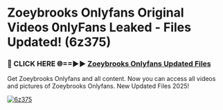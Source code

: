 # Zoeybrooks Onlyfans Original Videos 0nlyFans Leaked - Files Updated! (6z375)

<h3>🔴 CLICK HERE 🌐==►► <a href="https://tinyurl.com/ehrbuxhb" rel="nofollow">Zoeybrooks Onlyfans Updated Files</a></h3>

Get Zoeybrooks Onlyfans and all content. Now you can access all videos and pictures of Zoeybrooks Onlyfans. New Updated Files 2025!

[![6z375](https://i.imgur.com/lVYEuWS.gif)](https://tinyurl.com/ehrbuxhb)
